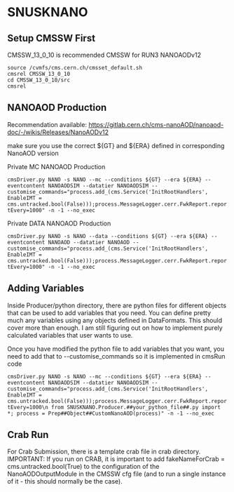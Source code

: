 # SNUSKNANO

## Setup CMSSW First
  CMSSW_13_0_10 is recommended CMSSW for RUN3 NANOAODv12

  ```
  source /cvmfs/cms.cern.ch/cmsset_default.sh
  cmsrel CMSSW_13_0_10
  cd CMSSW_13_0_10/src
  cmsrel
  ```
## NANOAOD Production
  Recommendation available: https://gitlab.cern.ch/cms-nanoAOD/nanoaod-doc/-/wikis/Releases/NanoAODv12

  make sure you use the correct ${GT} and ${ERA} defined in corresponding NanoAOD version

  Private MC NANOAOD Production
  
  ```cmsDriver.py NANO -s NANO --mc --conditions ${GT} --era ${ERA} --eventcontent NANOAODSIM --datatier NANOAODSIM --customise_commands="process.add_(cms.Service('InitRootHandlers', EnableIMT = cms.untracked.bool(False)));process.MessageLogger.cerr.FwkReport.reportEvery=1000" -n -1 --no_exec```
  
  Private DATA NANOAOD Production
  
  ```cmsDriver.py NANO -s NANO --data --conditions ${GT} --era ${ERA} --eventcontent NANOAOD --datatier NANOAOD --customise_commands="process.add_(cms.Service('InitRootHandlers', EnableIMT = cms.untracked.bool(False)));process.MessageLogger.cerr.FwkReport.reportEvery=1000" -n -1 --no_exec```

## Adding Variables

  Inside Producer/python directory, there are python files for different objects that can be used to add variables that you need. 
  You can define pretty much any variables using any objects defined in DataFormats. This should cover more than enough.
  I am still figuring out on how to implement purely calculated variables that user wants to use. 

  Once you have modified the python file to add variables that you want, you need to add that to --customise_commands so it is implemented in cmsRun code

  ```cmsDriver.py NANO -s NANO --mc --conditions ${GT} --era ${ERA} --eventcontent NANOAODSIM --datatier NANOAODSIM --customise_commands="process.add_(cms.Service('InitRootHandlers', EnableIMT = cms.untracked.bool(False)));process.MessageLogger.cerr.FwkReport.reportEvery=1000\n from SNUSKNANO.Producer.##your_python_file##.py import *; process = Prep##Object##CustomNanoAOD(process)" -n -1 --no_exec``` 


## Crab Run

  For Crab Submission, there is a template crab file in crab directory. 
  IMPORTANT: If you run on CRAB, it is important to add fakeNameForCrab = cms.untracked.bool(True) to the configuration of the NanoAODOutputModule in the CMSSW cfg file (and to run a single instance of it - this should normally be the case).
